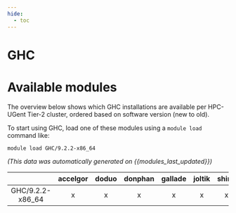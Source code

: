 ```yaml
---
hide:
  - toc
---
```


GHC
===

# Available modules


The overview below shows which GHC installations are available per HPC-UGent Tier-2 cluster, ordered based on software version (new to old).

To start using GHC, load one of these modules using a `module load` command like:

```shell
module load GHC/9.2.2-x86_64
```

*(This data was automatically generated on {{modules_last_updated}})*  

| |accelgor|doduo|donphan|gallade|joltik|shinx|skitty|
| :---: | :---: | :---: | :---: | :---: | :---: | :---: | :---: |
|GHC/9.2.2-x86_64|x|x|x|x|x|x|x|
